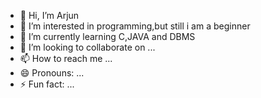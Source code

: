 - 👋 Hi, I’m Arjun
- 👀 I’m interested in programming,but still i am a beginner
- 🌱 I’m currently learning C,JAVA and DBMS
- 💞️ I’m looking to collaborate on ...
- 📫 How to reach me ...
- 😄 Pronouns: ...
- ⚡ Fun fact: ...

<!---
AJ-2004/AJ-2004 is a ✨ special ✨ repository because its `README.md` (this file) appears on your GitHub profile.
You can click the Preview link to take a look at your changes.
--->
